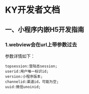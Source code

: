 # KY开发者文档
## 一、小程序内嵌H5开发指南
### 1.webview会在url上带参数过去
参数详情如下：
````
topsession:登陆态session;
userid:用户唯一标识id;
version:小程序版本;
channelid:渠道id，可能为空;
uuid:微信unoinid;

````
